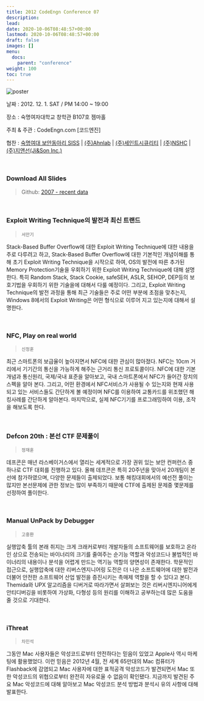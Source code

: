 ```yaml
---
title: 2012 CodeEngn Conference 07
description: 
lead: 
date: 2020-10-06T08:48:57+00:00
lastmod: 2020-10-06T08:48:57+00:00
draft: false
images: []
menu:
  docs:
    parent: "conference"
weight: 100
toc: true
---
```


![poster](codeengn_conference_07_poster.jpg)

날짜 : 2012. 12. 1. SAT / PM 14:00 ~ 19:00

장소 : 숙명여자대학교 창학관 B107호 젬마홀

주최 & 주관 : CodeEngn.com [코드엔진] &nbsp;

협찬 : 
<a href='http://siss.sookmyung.ac.kr' target='_blank'>숙명여대 보안동아리 SISS</a> | 
<a href='https://www.ahnlab.com' target='_blank'>(주)Ahnlab</a> | 
<a href='http://stsc.co.kr' target='_blank'>(주)세인트시큐리티</a> | 
<a href='https://www.nshc.net' target='_blank'>(주)NSHC</a> | 
<a href='https://jinson.tistory.com' target='_blank'>(주)지앤선(Ji&Son Inc.) </a>

<br />

### Download All Slides

> Github: <a href='https://github.com/codeengn/codeengn-conference' target='_blank'>2007 - recent data</a>

<br />



### Exploit Writing Technique의 발전과 최신 트랜드

> <small>서만기</small>


Stack-Based Buffer Overflow에 대한 Exploit Writing Technique에 대한 내용을 주로 다루려고 하고, Stack-Based Buffer Overflow에 대한 기본적인 개념이해를 통해 초기 Exploit Writing Technique을 시작으로 하여, OS의 발전에 따른 추가된 Memory Protection기술을 우회하기 위한 Exploit Writing Technique에 대해 설명한다. 특히 Random Stack, Stack Cookie, safeSEH, ASLR, SEHOP, DEP등의 보호기법을 우회하기 위한 기술을에 대해서 다룰 예정이다. 그리고, Exploit Writing Technique의 발전 과정을 통해 최근 기술들은 주로 어떤 부분에 초점을 맞추는지, Windows 8에서의 Exploit Writing은 어떤 형식으로 이루어 지고 있는지에 대해서 설명한다.


<br />

### NFC, Play on real world

> <small>신정훈</small>


최근 스마트폰의 보급율이 높아지면서 NFC에 대한 관심이 많아졌다. NFC는 10cm 거리에서 기기간의 통신을 가능하게 해주는 근거리 통신 프로토콜이다. NFC에 대한 기본 개념과 통신원리, 국제/국내 표준을 알아보고, 국내 스마트폰에서 NFC가 들어간 장치의 스펙을 알아 본다. 그리고, 어떤 환경에서 NFC서비스가 사용될 수 있는지와 현재 사용되고 있는 서비스들도 간단하게 볼 예정이며 NFC를 이용하여 교통카드를 위조했던 해킹사례를 간단하게 알아본다. 마지막으로, 실제 NFC기기를 프로그래밍하여 이용, 조작을 해보도록 한다.


<br />

### Defcon 20th : 본선 CTF 문제풀이

> <small>정재훈</small>


데프콘은 매년 라스베이거스에서 열리는 세계적으로 가장 권위 있는 보안 컨퍼런스 중 하나로 CTF 대회를 진행하고 있다. 올해 데프콘은 특히 20주년을 맞아서 20개팀이 본선에 참가하였으며, 다양한 문제들이 출제되었다. 보통 해킹대회에서의 예선전 풀이는 많지만 본선문제에 관한 정보는 많이 부족하기 때문에 CTF에 출제된 문제중 몇문제를 선정하여 풀이한다.


<br />

### Manual UnPack by Debugger

> <small>고흥환</small>


실행압축 툴의 본래 취지는 크게 크래커로부터 개발자들의 소프트웨어를 보호하고 온라인 상으로 전송되는 바이너리의 크기를 줄여주는 순기능 역할과 악성코드나 불법적인 바이너리의 내용이나 분석을 어렵게 만드는 역기능 역할의 양면성이 존재한다. 학문적인 접근으로, 실행압축에 대한 리버스엔지니어링 도전은 더 나은 소프트웨어에 대한 발전과 더불어 안전한 소프트웨어 산업 발전을 증진시키는 촉매제 역할을 할 수 있다고 본다. Themida와 UPX 알고리즘을 디버거로 따라가면서 살펴보는 것은 리버시엔지니어에게 안티디버깅을 비롯하여 가상화, 다형성 등의 원리를 이해하고 공부하는데 많은 도움을 줄 것으로 기대한다.


<br />

### iThreat

> <small>차민석</small>


그동안 Mac 사용자들은 악성코드로부터 안전하다는 믿음이 있었고 Apple사 역시 마케팅에 활용했었다. 이런 믿음은 2012년 4월, 전 세계 65만대의 Mac 컴퓨터가 Flashback에 감염되고 Mac 사용자에 대한 표적공격 악성코드가 발견되면서 Mac 또한 악성코드의 위협으로부터 완전히 자유로울 수 없음이 확인됐다. 지금까지 발견된 주요 Mac 악성코드에 대해 알아보고 Mac 악성코드 분석 방법과 분석시 유의 사항에 대해 발표한다.
